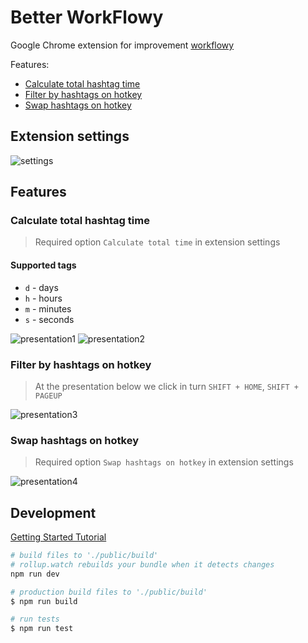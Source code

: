 # Better WorkFlowy

Google Chrome extension for improvement [workflowy](https://workflowy.com/)

Features:

-   [Calculate total hashtag time](#calculate-total-hashtag-time)
-   [Filter by hashtags on hotkey](#filter-by-hashtags-on-hotkey)
-   [Swap hashtags on hotkey](#swap-hashtags-on-hotkey)

## Extension settings

![settings](https://i.gyazo.com/30540a1e6e97380bc659c5291f07e4fd.png)

## Features

### Calculate total hashtag time

> Required option `Calculate total time` in extension settings

#### Supported tags

-   `d` - days
-   `h` - hours
-   `m` - minutes
-   `s` - seconds

![presentation1](https://i.gyazo.com/534ccdf0b014a4c23fd7a186cd30c06c.gif)
![presentation2](https://camo.githubusercontent.com/94e0e25e56485ae07d4188c4c333c49f4cf6c9f7/68747470733a2f2f73746f726167652e79616e646578636c6f75642e6e65742f7075626c69632d6d6174657269616c732f70726573656e746174696f6e322e676966)

### Filter by hashtags on hotkey

> At the presentation below we click in turn `SHIFT + HOME`, `SHIFT + PAGEUP`

![presentation3](https://i.gyazo.com/a565909e85cdcec5cf397a80645894da.gif)

### Swap hashtags on hotkey

> Required option `Swap hashtags on hotkey` in extension settings

![presentation4](https://i.gyazo.com/8070f0fc6904d0a9621c7f81b7b3bcc9.gif)

## Development

[Getting Started Tutorial](https://developer.chrome.com/extensions/getstarted)

```bash
# build files to './public/build'
# rollup.watch rebuilds your bundle when it detects changes
npm run dev
```

```bash
# production build files to './public/build'
$ npm run build
```

```bash
# run tests
$ npm run test
```
